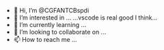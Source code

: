 - 👋 Hi, I’m @CGFANTCBspdi
- 👀 I’m interested in ... ...vscode is real good I think...
- 🌱 I’m currently learning ...
- 💞️ I’m looking to collaborate on ...
- 📫 How to reach me ...

<!---
CGFANTCBspdi/CGFANTCBspdi is a ✨ special ✨ repository because its `README.md` (this file) appears on your GitHub profile.
You can click the Preview link to take a look at your changes.
--->
